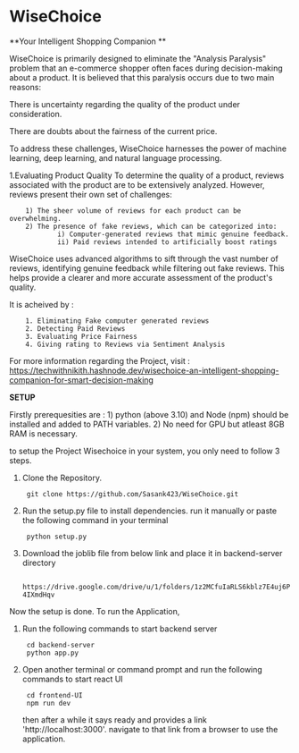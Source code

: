 # WiseChoice
**Your Intelligent Shopping Companion
**

WiseChoice is primarily designed to eliminate the "Analysis Paralysis" problem that an e-commerce shopper often faces during decision-making about a product. It is believed that this paralysis occurs due to two main reasons:

There is uncertainty regarding the quality of the product under consideration.

There are doubts about the fairness of the current price.

To address these challenges, WiseChoice harnesses the power of machine learning, deep learning, and natural language processing.

1.Evaluating Product Quality
To determine the quality of a product, reviews associated with the product are to be extensively analyzed. However, reviews present their own set of challenges:

        1) The sheer volume of reviews for each product can be overwhelming.
        2) The presence of fake reviews, which can be categorized into:
                i) Computer-generated reviews that mimic genuine feedback.
                ii) Paid reviews intended to artificially boost ratings

WiseChoice uses advanced algorithms to sift through the vast number of reviews, identifying genuine feedback while filtering out fake reviews. This helps provide a clearer and more accurate assessment of the product's quality.

It is acheived by :

        1. Eliminating Fake computer generated reviews
        2. Detecting Paid Reviews
        3. Evaluating Price Fairness
        4. Giving rating to Reviews via Sentiment Analysis


For more information regarding the Project, visit : https://techwithnikith.hashnode.dev/wisechoice-an-intelligent-shopping-companion-for-smart-decision-making


**SETUP**

Firstly prerequesities are : 
        1) python (above 3.10) and Node (npm) should be installed and added to PATH variables.
        2) No need for GPU but atleast 8GB RAM is necessary.

to setup the Project Wisechoice in your system, you only need to follow 3 steps.

1) Clone the Repository.

        git clone https://github.com/Sasank423/WiseChoice.git

3) Run the setup.py file to install dependencies. run it manually or paste the following command in your terminal

        python setup.py

4) Download the joblib file from below link and place it in backend-server directory

        https://drive.google.com/drive/u/1/folders/1z2MCfuIaRLS6kblz7E4uj6P-4IXmdHqv


Now the setup is done. To run the Application,

1) Run the following commands to start backend server

        cd backend-server
        python app.py

2) Open another terminal or command prompt and run the following commands to start react UI

        cd frontend-UI
        npm run dev

    then after a while it says ready and provides a link 'http://localhost:3000'. navigate to that link from a browser to use the application.


